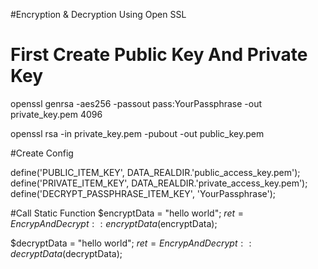 #Encryption & Decryption Using Open SSL 

# First Create Public Key And Private Key

openssl genrsa -aes256 -passout pass:YourPassphrase -out private_key.pem 4096

openssl rsa -in private_key.pem -pubout -out public_key.pem

#Create Config

define('PUBLIC_ITEM_KEY', DATA_REALDIR.'public_access_key.pem');
define('PRIVATE_ITEM_KEY', DATA_REALDIR.'private_access_key.pem');
define('DECRYPT_PASSPHRASE_ITEM_KEY', 'YourPassphrase');

#Call Static Function
$encryptData = "hello world";
$ret = EncrypAndDecrypt::encryptData($encryptData);

$decryptData = "hello world";
$ret = EncrypAndDecrypt::decryptData($decryptData);
